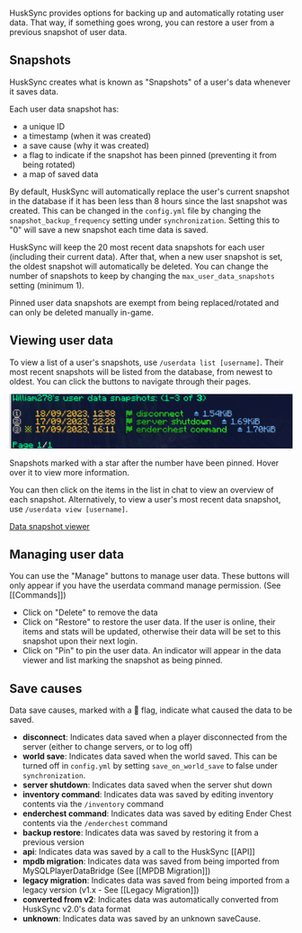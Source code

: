 HuskSync provides options for backing up and automatically rotating user data. That way, if something goes wrong, you can restore a user from a previous snapshot of user data.

## Snapshots
HuskSync creates what is known as "Snapshots" of a user's data whenever it saves data.

Each user data snapshot has:
- a unique ID
- a timestamp (when it was created)
- a save cause (why it was created)
- a flag to indicate if the snapshot has been pinned (preventing it from being rotated)
- a map of saved data

By default, HuskSync will automatically replace the user's current snapshot in the database if it has been less than 8 hours since the last snapshot was created. This can be changed in the `config.yml` file by changing the `snapshot_backup_frequency` setting under `synchronization`. Setting this to "0" will save a new snapshot each time data is saved.

HuskSync will keep the 20 most recent data snapshots for each user (including their current data). After that, when a new user snapshot is set, the oldest snapshot will automatically be deleted. You can change the number of snapshots to keep by changing the `max_user_data_snapshots` setting (minimum 1).

Pinned user data snapshots are exempt from being replaced/rotated and can only be deleted manually in-game.

## Viewing user data
To view a list of a user's snapshots, use `/userdata list [username]`. Their most recent snapshots will be listed from the database, from newest to oldest. You can click the buttons to navigate through their pages.

![Data snapshot list](https://raw.githubusercontent.com/WiIIiam278/HuskSync/master/images/data-snapshot-list.png)

Snapshots marked with a star after the number have been pinned. Hover over it to view more information.

You can then click on the items in the list in chat to view an overview of each snapshot. Alternatively, to view a user's most recent data snapshot, use `/userdata view [username]`.

[Data snapshot viewer](https://raw.githubusercontent.com/WiIIiam278/HuskSync/master/images/data-snapshot-viewer.png)

## Managing user data
You can use the "Manage" buttons to manage user data. These buttons will only appear if you have the userdata command manage permission. (See [[Commands]]) 
- Click on "Delete" to remove the data
- Click on "Restore" to restore the user data. If the user is online, their items and stats will be updated, otherwise their data will be set to this snapshot upon their next login.
- Click on "Pin" to pin the user data. An indicator will appear in the data viewer and list marking the snapshot as being pinned. 

## Save causes
Data save causes, marked with a 🚩 flag, indicate what caused the data to be saved.

- **disconnect**: Indicates data saved when a player disconnected from the server (either to change servers, or to log off)
- **world save**: Indicates data saved when the world saved. This can be turned off in `config.yml` by setting `save_on_world_save` to false under `synchronization`.
- **server shutdown**: Indicates data saved when the server shut down
- **inventory command**: Indicates data was saved by editing inventory contents via the `/inventory` command
- **enderchest command**: Indicates data was saved by editing Ender Chest contents via the `/enderchest` command
- **backup restore**: Indicates data was saved by restoring it from a previous version
- **api**: Indicates data was saved by a call to the HuskSync [[API]]
- **mpdb migration**: Indicates data was saved from being imported from MySQLPlayerDataBridge (See [[MPDB Migration]])
- **legacy migration**: Indicates data was saved from being imported from a legacy version (v1.x - See [[Legacy Migration]])
- **converted from v2**: Indicates data was automatically converted from HuskSync v2.0's data format 
- **unknown**: Indicates data was saved by an unknown saveCause.